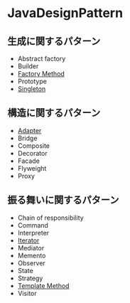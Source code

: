 # JavaDesignPattern
## 生成に関するパターン
- Abstract factory
- Builder
- [Factory Method](./ken/ishii/FactoryMethod/)
- Prototype
- [Singleton](./ken/ishii/Singleton/)
## 構造に関するパターン
- [Adapter](./ken/ishii/Adapter/)
- Bridge
- Composite
- Decorator
- Facade
- Flyweight
- Proxy
## 振る舞いに関するパターン
- Chain of responsibility
- Command
- Interpreter
- [Iterator](./ken/ishii/Iterator/)
- Mediator
- Memento
- Observer
- State
- Strategy
- [Template Method](./ken/ishii/TemplateMethod/)
- Visitor